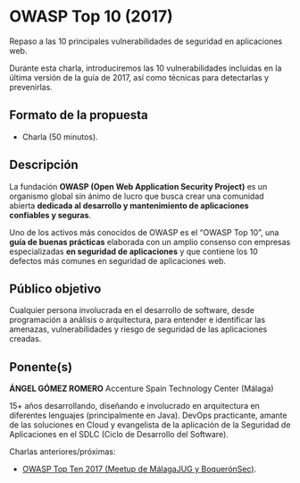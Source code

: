 # OWASP Top 10 (2017)
Repaso a las 10 principales vulnerabilidades de seguridad en aplicaciones web.

Durante esta charla, introduciremos las 10 vulnerabilidades incluidas en la última versión de la guía de 2017, así como técnicas para detectarlas y prevenirlas.

## Formato de la propuesta

* Charla (50 minutos).

## Descripción

La fundación **OWASP (Open Web Application Security Project)** es un organismo global sin ánimo de lucro que busca crear una comunidad abierta **dedicada al desarrollo y mantenimiento de aplicaciones confiables y seguras**.

Uno de los activos más conocidos de OWASP es el “OWASP Top 10”, una **guía de buenas prácticas** elaborada con un amplio consenso con empresas especializadas **en seguridad de aplicaciones** y que contiene los 10 defectos más comunes en seguridad de aplicaciones web.

## Público objetivo

Cualquier persona involucrada en el desarrollo de software, desde programación a análisis o arquitectura, para entender e identificar las amenazas, vulnerabilidades y riesgo de seguridad de las aplicaciones creadas.

## Ponente(s)

**ÁNGEL GÓMEZ ROMERO**
Accenture Spain Technology Center (Málaga)

15+ años desarrollando, diseñando e involucrado en arquitectura en diferentes lenguajes (principalmente en Java). DevOps practicante, amante de las soluciones en Cloud y evangelista de la aplicación de la Seguridad de Aplicaciones en el SDLC (Ciclo de Desarrollo del Software).

Charlas anteriores/próximas:
* [OWASP Top Ten 2017 (Meetup de MálagaJUG y BoquerónSec)](https://www.opensouthcode.org/conferences/opensouthcode2018/program/proposals/164).

